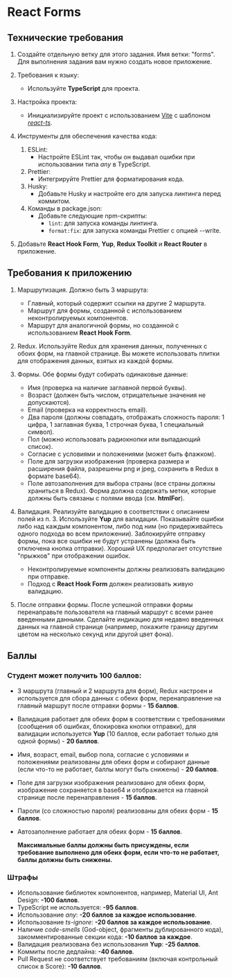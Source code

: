 # React Forms

## Технические требования

1. Создайте отдельную ветку для этого задания. Имя ветки: "forms". Для выполнения задания вам нужно создать новое приложение.
2. Требования к языку:
   - Используйте **TypeScript** для проекта.
3. Настройка проекта:
   - Инициализируйте проект с использованием [Vite](https://vitejs.dev/guide/) с шаблоном [_react-ts_](https://vite.new/react-ts).
4. Инструменты для обеспечения качества кода:

   1. ESLint:
      - Настройте ESLint так, чтобы он выдавал ошибки при использовании типа _any_ в TypeScript.
   2. Prettier:
      - Интегрируйте Prettier для форматирования кода.
   3. Husky:
      - Добавьте Husky и настройте его для запуска линтинга перед коммитом.
   4. Команды в package.json:
      - Добавьте следующие npm-скрипты:
        - `lint`: для запуска команды линтинга.
        - `format:fix`: для запуска команды Prettier с опцией --write.

5. Добавьте **React Hook Form**, **Yup**, **Redux Toolkit** и **React Router** в приложение.

## Требования к приложению

1. Маршрутизация. Должно быть 3 маршрута:

   - Главный, который содержит ссылки на другие 2 маршрута.
   - Маршрут для формы, созданной с использованием неконтролируемых компонентов.
   - Маршрут для аналогичной формы, но созданной с использованием **React Hook Form**.

2. Redux. Используйте Redux для хранения данных, полученных с обоих форм, на главной странице. Вы можете использовать плитки для отображения данных, взятых из каждой формы.

3. Формы. Обе формы будут собирать одинаковые данные:

   - Имя (проверка на наличие заглавной первой буквы).
   - Возраст (должен быть числом, отрицательные значения не допускаются).
   - Email (проверка на корректность email).
   - Два пароля (должны совпадать, отображать сложность пароля: 1 цифра, 1 заглавная буква, 1 строчная буква, 1 специальный символ).
   - Пол (можно использовать радиокнопки или выпадающий список).
   - Согласие с условиями и положениями (может быть флажком).
   - Поле для загрузки изображения (проверка размера и расширения файла, разрешены png и jpeg, сохранить в Redux в формате base64).
   - Поле автозаполнения для выбора страны (все страны должны храниться в Redux).
     Форма должна содержать метки, которые должны быть связаны с полями ввода (см. **htmlFor**).

4. Валидация. Реализуйте валидацию в соответствии с описанием полей из п. 3. Используйте **Yup** для валидации. Показывайте ошибки либо над каждым компонентом, либо под ним (но придерживайтесь одного подхода во всем приложении). Заблокируйте отправку формы, пока все ошибки не будут устранены (должна быть отключена кнопка отправки). Хороший UX предполагает отсутствие "прыжков" при отображении ошибок.

   - Неконтролируемые компоненты должны реализовать валидацию при отправке.
   - Подход с **React Hook Form** должен реализовать живую валидацию.

5. После отправки формы. После успешной отправки формы перенаправьте пользователя на главный маршрут с всеми ранее введенными данными. Сделайте индикацию для недавно введенных данных на главной странице (например, покажите границу другим цветом на несколько секунд или другой цвет фона).

## Баллы

### Студент может получить 100 баллов:

- 3 маршрута (главный и 2 маршрута для форм), Redux настроен и используется для сбора данных с обеих форм, перенаправление на главный маршрут после отправки формы - **15 баллов**.
- Валидация работает для обеих форм в соответствии с требованиями (сообщения об ошибках, блокировка кнопки отправки), для валидации используется **Yup** (10 баллов, если работает только для одной формы) - **20 баллов**.
- Имя, возраст, email, выбор пола, согласие с условиями и положениями реализованы для обеих форм и собирают данные (если что-то не работает, баллы могут быть снижены) - **20 баллов**.
- Поле для загрузки изображения реализовано для обеих форм, изображение сохраняется в base64 и отображается на главной странице после перенаправления - **15 баллов**.
- Пароли (со сложностью пароля) реализованы для обеих форм - **15 баллов**.
- Автозаполнение работает для обеих форм - **15 баллов**.

  **Максимальные баллы должны быть присуждены, если требование выполнено для обеих форм, если что-то не работает, баллы должны быть снижены.**

### Штрафы

- Использование библиотек компонентов, например, Material UI, Ant Design: **-100 баллов**.
- TypeScript не используется: **-95 баллов**.
- Использование _any_: **-20 баллов за каждое использование**.
- Использование _ts-ignore_: **-20 баллов за каждое использование**.
- Наличие _code-smells_ (God-object, фрагменты дублированного кода), закомментированные секции кода: **-10 баллов за каждое**.
- Валидация реализована без использования **Yup**: **-25 баллов**.
- Коммиты после дедлайна: **-40 баллов**.
- Pull Request не соответствует требованиям (включая контрольный список в Score): **-10 баллов**.
